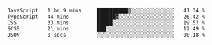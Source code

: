 <!--START_SECTION:waka-->

```text
JavaScript   1 hr 9 mins     ██████████▒░░░░░░░░░░░░░░   41.34 %
TypeScript   44 mins         ██████▓░░░░░░░░░░░░░░░░░░   26.42 %
CSS          33 mins         █████░░░░░░░░░░░░░░░░░░░░   19.57 %
SCSS         21 mins         ███░░░░░░░░░░░░░░░░░░░░░░   12.49 %
JSON         0 secs          ░░░░░░░░░░░░░░░░░░░░░░░░░   00.18 %
```

<!--END_SECTION:waka-->


<!--
**Leorio21/Leorio21** is a ✨ _special_ ✨ repository because its `README.md` (this file) appears on your GitHub profile.

Here are some ideas to get you started:

- 🔭 I’m currently working on ...
- 🌱 I’m currently learning ...
- 👯 I’m looking to collaborate on ...
- 🤔 I’m looking for help with ...
- 💬 Ask me about ...
- 📫 How to reach me: ...
- 😄 Pronouns: ...
- ⚡ Fun fact: ...
-->
